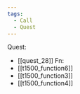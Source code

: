 ```yaml
---
tags:
  - Call
  - Quest
---
```

Quest:
- [[quest_28]]
Fn:
- [[t1500_function6]]
- [[t1500_function3]]
- [[t1500_function4]]
